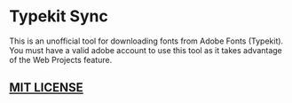 # Typekit Sync
This is an unofficial tool for downloading fonts from Adobe Fonts (Typekit). You must have a valid adobe account to use this tool as it takes advantage of the Web Projects feature.

## [MIT LICENSE](LICENSE.md)